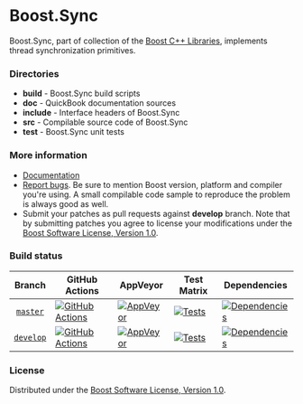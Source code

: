 # Boost.Sync

Boost.Sync, part of collection of the [Boost C++ Libraries](https://github.com/boostorg), implements thread synchronization primitives.

### Directories

* **build** - Boost.Sync build scripts
* **doc** - QuickBook documentation sources
* **include** - Interface headers of Boost.Sync
* **src** - Compilable source code of Boost.Sync
* **test** - Boost.Sync unit tests

### More information

* [Documentation](https://boost.org/libs/sync)
* [Report bugs](https://github.com/boostorg/sync/issues/new). Be sure to mention Boost version, platform and compiler you're using. A small compilable code sample to reproduce the problem is always good as well.
* Submit your patches as pull requests against **develop** branch. Note that by submitting patches you agree to license your modifications under the [Boost Software License, Version 1.0](https://www.boost.org/LICENSE_1_0.txt).

### Build status

Branch          | GitHub Actions | AppVeyor | Test Matrix | Dependencies |
:-------------: | -------------- | -------- | ----------- | ------------ |
[`master`](https://github.com/boostorg/sync/tree/master) | [![GitHub Actions](https://github.com/boostorg/sync/actions/workflows/ci.yml/badge.svg?branch=master)](https://github.com/boostorg/sync/actions?query=branch%3Amaster) | [![AppVeyor](https://ci.appveyor.com/api/projects/status/x5m5lueci0iu4udr/branch/master?svg=true)](https://ci.appveyor.com/project/Lastique/sync/branch/master) | [![Tests](https://img.shields.io/badge/matrix-master-brightgreen.svg)](http://www.boost.org/development/tests/master/developer/sync.html) | [![Dependencies](https://img.shields.io/badge/deps-master-brightgreen.svg)](https://pdimov.github.io/boostdep-report/master/sync.html)
[`develop`](https://github.com/boostorg/sync/tree/develop) | [![GitHub Actions](https://github.com/boostorg/sync/actions/workflows/ci.yml/badge.svg?branch=develop)](https://github.com/boostorg/sync/actions?query=branch%3Adevelop) | [![AppVeyor](https://ci.appveyor.com/api/projects/status/x5m5lueci0iu4udr/branch/develop?svg=true)](https://ci.appveyor.com/project/Lastique/sync/branch/develop) | [![Tests](https://img.shields.io/badge/matrix-develop-brightgreen.svg)](http://www.boost.org/development/tests/develop/developer/sync.html) | [![Dependencies](https://img.shields.io/badge/deps-develop-brightgreen.svg)](https://pdimov.github.io/boostdep-report/develop/sync.html)

### License

Distributed under the [Boost Software License, Version 1.0](https://www.boost.org/LICENSE_1_0.txt).
